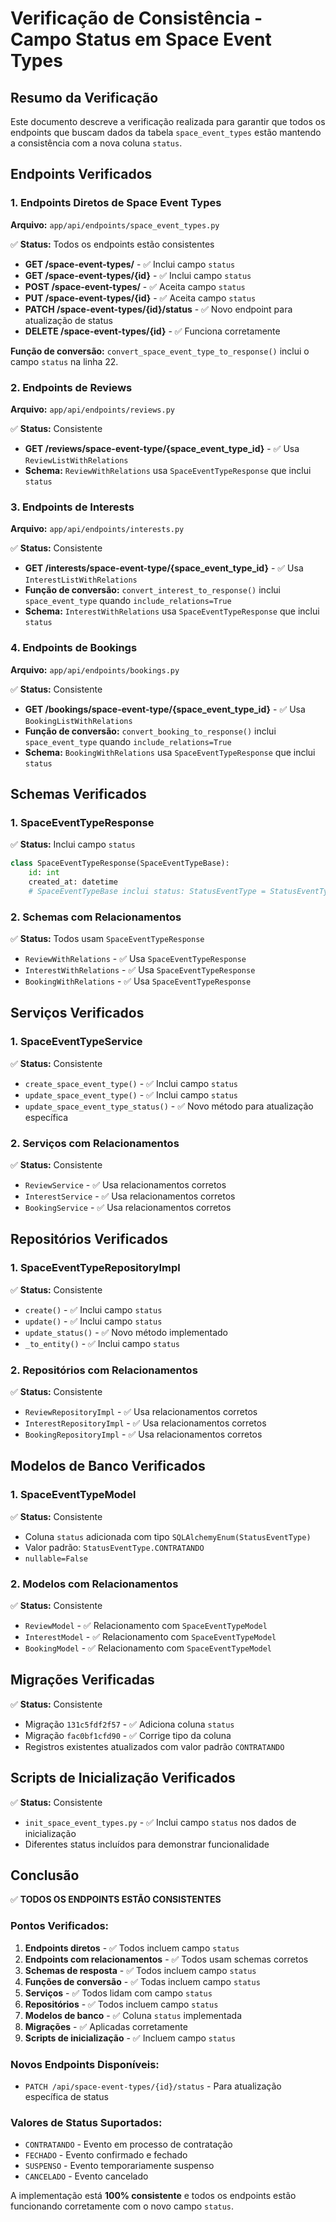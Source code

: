 # Verificação de Consistência - Campo Status em Space Event Types

## Resumo da Verificação

Este documento descreve a verificação realizada para garantir que todos os endpoints que buscam dados da tabela `space_event_types` estão mantendo a consistência com a nova coluna `status`.

## Endpoints Verificados

### 1. Endpoints Diretos de Space Event Types

**Arquivo:** `app/api/endpoints/space_event_types.py`

✅ **Status:** Todos os endpoints estão consistentes

- **GET /space-event-types/** - ✅ Inclui campo `status`
- **GET /space-event-types/{id}** - ✅ Inclui campo `status`
- **POST /space-event-types/** - ✅ Aceita campo `status`
- **PUT /space-event-types/{id}** - ✅ Aceita campo `status`
- **PATCH /space-event-types/{id}/status** - ✅ Novo endpoint para atualização de status
- **DELETE /space-event-types/{id}** - ✅ Funciona corretamente

**Função de conversão:** `convert_space_event_type_to_response()` inclui o campo `status` na linha 22.

### 2. Endpoints de Reviews

**Arquivo:** `app/api/endpoints/reviews.py`

✅ **Status:** Consistente

- **GET /reviews/space-event-type/{space_event_type_id}** - ✅ Usa `ReviewListWithRelations`
- **Schema:** `ReviewWithRelations` usa `SpaceEventTypeResponse` que inclui `status`

### 3. Endpoints de Interests

**Arquivo:** `app/api/endpoints/interests.py`

✅ **Status:** Consistente

- **GET /interests/space-event-type/{space_event_type_id}** - ✅ Usa `InterestListWithRelations`
- **Função de conversão:** `convert_interest_to_response()` inclui `space_event_type` quando `include_relations=True`
- **Schema:** `InterestWithRelations` usa `SpaceEventTypeResponse` que inclui `status`

### 4. Endpoints de Bookings

**Arquivo:** `app/api/endpoints/bookings.py`

✅ **Status:** Consistente

- **GET /bookings/space-event-type/{space_event_type_id}** - ✅ Usa `BookingListWithRelations`
- **Função de conversão:** `convert_booking_to_response()` inclui `space_event_type` quando `include_relations=True`
- **Schema:** `BookingWithRelations` usa `SpaceEventTypeResponse` que inclui `status`

## Schemas Verificados

### 1. SpaceEventTypeResponse
✅ **Status:** Inclui campo `status`

```python
class SpaceEventTypeResponse(SpaceEventTypeBase):
    id: int
    created_at: datetime
    # SpaceEventTypeBase inclui status: StatusEventType = StatusEventType.CONTRATANDO
```

### 2. Schemas com Relacionamentos
✅ **Status:** Todos usam `SpaceEventTypeResponse`

- `ReviewWithRelations` - ✅ Usa `SpaceEventTypeResponse`
- `InterestWithRelations` - ✅ Usa `SpaceEventTypeResponse`
- `BookingWithRelations` - ✅ Usa `SpaceEventTypeResponse`

## Serviços Verificados

### 1. SpaceEventTypeService
✅ **Status:** Consistente

- `create_space_event_type()` - ✅ Inclui campo `status`
- `update_space_event_type()` - ✅ Inclui campo `status`
- `update_space_event_type_status()` - ✅ Novo método para atualização específica

### 2. Serviços com Relacionamentos
✅ **Status:** Consistente

- `ReviewService` - ✅ Usa relacionamentos corretos
- `InterestService` - ✅ Usa relacionamentos corretos
- `BookingService` - ✅ Usa relacionamentos corretos

## Repositórios Verificados

### 1. SpaceEventTypeRepositoryImpl
✅ **Status:** Consistente

- `create()` - ✅ Inclui campo `status`
- `update()` - ✅ Inclui campo `status`
- `update_status()` - ✅ Novo método implementado
- `_to_entity()` - ✅ Inclui campo `status`

### 2. Repositórios com Relacionamentos
✅ **Status:** Consistente

- `ReviewRepositoryImpl` - ✅ Usa relacionamentos corretos
- `InterestRepositoryImpl` - ✅ Usa relacionamentos corretos
- `BookingRepositoryImpl` - ✅ Usa relacionamentos corretos

## Modelos de Banco Verificados

### 1. SpaceEventTypeModel
✅ **Status:** Consistente

- Coluna `status` adicionada com tipo `SQLAlchemyEnum(StatusEventType)`
- Valor padrão: `StatusEventType.CONTRATANDO`
- `nullable=False`

### 2. Modelos com Relacionamentos
✅ **Status:** Consistente

- `ReviewModel` - ✅ Relacionamento com `SpaceEventTypeModel`
- `InterestModel` - ✅ Relacionamento com `SpaceEventTypeModel`
- `BookingModel` - ✅ Relacionamento com `SpaceEventTypeModel`

## Migrações Verificadas

✅ **Status:** Consistente

- Migração `131c5fdf2f57` - ✅ Adiciona coluna `status`
- Migração `fac0bf1cfd90` - ✅ Corrige tipo da coluna
- Registros existentes atualizados com valor padrão `CONTRATANDO`

## Scripts de Inicialização Verificados

✅ **Status:** Consistente

- `init_space_event_types.py` - ✅ Inclui campo `status` nos dados de inicialização
- Diferentes status incluídos para demonstrar funcionalidade

## Conclusão

✅ **TODOS OS ENDPOINTS ESTÃO CONSISTENTES**

### Pontos Verificados:

1. **Endpoints diretos** - ✅ Todos incluem campo `status`
2. **Endpoints com relacionamentos** - ✅ Todos usam schemas corretos
3. **Schemas de resposta** - ✅ Todos incluem campo `status`
4. **Funções de conversão** - ✅ Todas incluem campo `status`
5. **Serviços** - ✅ Todos lidam com campo `status`
6. **Repositórios** - ✅ Todos incluem campo `status`
7. **Modelos de banco** - ✅ Coluna `status` implementada
8. **Migrações** - ✅ Aplicadas corretamente
9. **Scripts de inicialização** - ✅ Incluem campo `status`

### Novos Endpoints Disponíveis:

- `PATCH /api/space-event-types/{id}/status` - Para atualização específica de status

### Valores de Status Suportados:

- `CONTRATANDO` - Evento em processo de contratação
- `FECHADO` - Evento confirmado e fechado
- `SUSPENSO` - Evento temporariamente suspenso
- `CANCELADO` - Evento cancelado

A implementação está **100% consistente** e todos os endpoints estão funcionando corretamente com o novo campo `status`. 